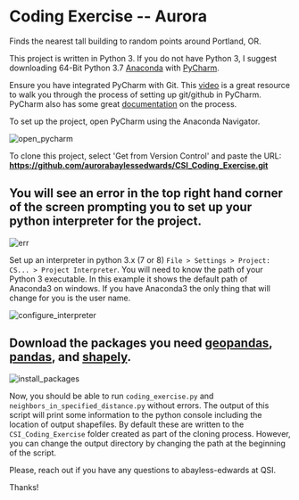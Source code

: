 # Coding Exercise -- Aurora

Finds the nearest tall building to random points around Portland, OR. 

This project is written in Python 3. If you do not have Python 3, I suggest downloading 64-Bit Python 3.7 [Anaconda](https://www.anaconda.com/products/individual) with [PyCharm](https://www.jetbrains.com/pycharm/download/#section=windows). 

Ensure you have integrated PyCharm with Git. This [video](https://www.youtube.com/watch?v=NhFRpFtiHec) is a great resource to walk you through the process of setting up git/github in PyCharm. PyCharm also has some great [documentation](https://www.jetbrains.com/help/pycharm/set-up-a-git-repository.html) on the process.

To set up the project, open PyCharm using the Anaconda Navigator. 

![open_pycharm](/images/open_pycharm.png?raw=true "open PyCharm")

To clone this project, select 'Get from Version Control' and paste the URL: **https://github.com/aurorabaylessedwards/CSI_Coding_Exercise.git**

## You will see an error in the top right hand corner of the screen prompting you to set up your python interpreter for the project. 
![err](/images/error.png?raw=true "error_pic")

Set up an interpreter in python 3.x (7 or 8) `File > Settings > Project: CS... > Project Interpreter`. You will need to know the path of your Python 3 executable. In this example it shows the default path of Anaconda3 on windows. If you have Anaconda3 the only thing that will change for you is the user name.  

![configure_interpreter](/images/configure_interpreter.png?raw=true "configure interpreter")

## Download the packages you need [geopandas](https://geopandas.org/install.html), [pandas](https://pandas.pydata.org/pandas-docs/stable/getting_started/install.html), and [shapely](https://pypi.org/project/Shapely/).

![install_packages](/images/install_packages.png?raw=true "install packages")

Now, you should be able to run `coding_exercise.py` and `neighbors_in_specified_distance.py` without errors. The output of this script will print some information to the python console including the location of output shapefiles. By default these are written to the `CSI_Coding_Exercise` folder created as part of the cloning process. However, you can change the output directory by changing the path at the beginning of the script. 


Please, reach out if you have any questions to abayless-edwards at QSI. 

Thanks!
